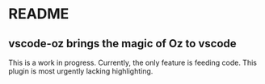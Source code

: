 # README

## vscode-oz brings the magic of Oz to vscode

This is a work in progress.
Currently, the only feature is feeding code.
This plugin is most urgently lacking highlighting.

